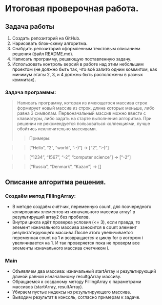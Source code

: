 # __Итоговая проверочная работа.__
 ## __Задача работы__
 1. Создать репозиторий на GitHub.
 2. Нарисовать блок-схему алгоритма.
 3. Снабдить репозиторий оформленным текстовым описанием решения (файл README.md).
 4. Написать программу, решающую поставленную задачу.
 5. Использовать контроль версий в работе над этим небольшим проектом (не должно быть так, что всё залито одним коммитом, как минимум этапы 2, 3, и 4 должны быть расположены в разных коммитах).
 ### Задача программы:
 > Написать программу, которая из имеющегося массива строк формирует новый массив из строк, длина которых меньше, либо равна 3 символам. Первоначальный массив можно ввести с клавиатуры, либо задать на старте выполнения алгоритма. При решении не рекомендуется пользоваться коллекциями, лучше обойтись исключительно массивами.
 >> Примеры:
 
 >> [“Hello”, “2”, “world”, “:-)”] → [“2”, “:-)”]

 >> [“1234”, “1567”, “-2”, “computer science”] → [“-2”]

 >> [“Russia”, “Denmark”, “Kazan”] → []

## Описание алгоритма решения.
### Создаём метод FillingArray:
- В методе создаём счётчик, переменную count, для поочередного копирования элементов из изначального массива array1 в результирущий array2 без пробелов.
- Внутри цикла идёт проверка условия (<= 3),  если правда, то элемент изначального массива заносится в count элемент результатирующего массива.После этого увеличивается переменная count на 1 и возвращается к циклу for в котором i увеличивается на 1. И так проверяется пока не проверм все элементы изначального массива счетчиком i.  
### Main
- Объявляем два массива: изначальный startArray и результирующий длиной равной изначальному resultgArray массиву.
- Обращаемся к созданому методу FillingArray с параметрами массивов (startArray, resultArray).
- Убираем пустые индексы из результирующего массива.
- Выводим результат в консоль, согласно примерам к задаче.